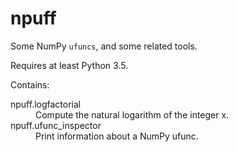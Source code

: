 npuff
=====

Some NumPy `ufuncs`, and some related tools.

Requires at least Python 3.5.

Contains:
<dl>
  <dt>npuff.logfactorial</dt>
  <dd>Compute the natural logarithm of the integer x.</dd>
  <dt>npuff.ufunc_inspector</dt>
  <dd>Print information about a NumPy ufunc.</dd>
</dl>
